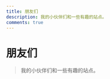 ```yaml
---
title: 朋友们
description: 我的小伙伴们和一些有趣的站点。
comments: true
---
```

# 朋友们
> 我的小伙伴们和一些有趣的站点。

<head>
    <meta charset="UTF-8">
    <meta name="viewport" content="width=device-width, initial-scale=1.0">
    <title>友情链接</title>
    <style>
        .friends-container {
            max-width: 100%;
            margin: 20px 0;
        }
        
        .friends-grid {
            display: grid;
            grid-template-columns: repeat(3, 1fr);
            gap: 16px;
        }
        
        .friend-card {
            background: white;
            border-radius: 12px;
            overflow: hidden;
            box-shadow: 0 1px 3px rgba(0, 0, 0, 0.1);
            transition: all 0.3s ease;
            border: 1px solid #e2e8f0;
        }
        
        .friend-card:hover {
            transform: translateY(-4px);
            box-shadow: 0 10px 25px rgba(0, 0, 0, 0.1);
        }
        
        .friend-link {
            display: flex;
            align-items: center;
            padding: 16px;
            text-decoration: none;
            color: inherit;
            height: 100%;
        }
        
        .friend-logo {
            width: 50px;
            height: 50px;
            border-radius: 50%;
            object-fit: cover;
            flex-shrink: 0;
            margin-right: 16px;
            background-color: #f1f5f9;
        }
        
        .friend-info {
            flex: 1;
            min-width: 0;
        }
        
        .friend-name {
            font-weight: 600;
            font-size: 1rem;
            color: #1e293b;
            margin-bottom: 4px;
            white-space: nowrap;
            overflow: hidden;
            text-overflow: ellipsis;
        }
        
        .friend-desc {
            font-size: 0.875rem;
            color: #64748b;
            line-height: 1.4;
            display: -webkit-box;
            -webkit-line-clamp: 2;
            -webkit-box-orient: vertical;
            overflow: hidden;
        }
        
        /* 平板设备 */
        @media (max-width: 992px) {
            .friends-grid {
                grid-template-columns: repeat(2, 1fr);
            }
        }
        
        /* 手机设备 */
        @media (max-width: 768px) {
            .friends-grid {
                grid-template-columns: repeat(2, 1fr);
                gap: 12px;
            }
            
            .friend-card {
                border-radius: 10px;
            }
            
            .friend-logo {
                width: 44px;
                height: 44px;
                margin-right: 12px;
            }
            
            .friend-link {
                padding: 14px;
            }
        }
        
        /* 小屏手机 */
        @media (max-width: 480px) {
            .friends-grid {
                grid-template-columns: 1fr;
            }
        }
    </style>
</head>
<body>
    <div class="friends-container">
        <ul class="friends-grid">
            <!-- Cloudflare -->
            <li class="friend-card">
                <a href="https://www.cloudflare-cn.com/" 
                   target="_blank" 
                   rel="noopener"
                   class="friend-link">
                    <img src="https://xsxinghen.github.io/jkfx/images/cloudflare.png" 
                         alt="Cloudflare" 
                         class="friend-logo">
                    <div class="friend-info">
                        <div class="friend-name">Cloudflare</div>
                        <div class="friend-desc">为"无处不在的世界"打造的云服务</div>
                    </div>
                </a>
            </li>
            
            <!-- Spaceship -->
            <li class="friend-card">
                <a href="https://www.spaceship.com/" 
                   target="_blank" 
                   rel="noopener"
                   class="friend-link">
                    <img src="https://spaceship-cdn.com/static/spaceship/favicon/spaceship-favicon.ico" 
                         alt="Spaceship" 
                         class="friend-logo">
                    <div class="friend-info">
                        <div class="friend-name">Spaceship</div>
                        <div class="friend-desc">由全球第二大域名注册商Namecheap推出的网络服务平台</div>
                    </div>
                </a>
            </li>
            
            <!-- Astro文档 -->
            <li class="friend-card">
                <a href="https://docs.astro.build/en/getting-started/" 
                   target="_blank" 
                   rel="noopener"
                   class="friend-link">
                    <img src="https://s2.loli.net/2023/12/13/YbKirkO21CtdvMD.png" 
                         alt="Astro文档" 
                         class="friend-logo">
                    <div class="friend-info">
                        <div class="friend-name">Astro文档</div>
                        <div class="friend-desc">Astro框架的入门指南和完整文档</div>
                    </div>
                </a>
            </li>
            
            <!-- TVBox接口 -->
            <li class="friend-card">
                <a href="/jkfx/" 
                   target="_blank" 
                   rel="noopener"
                   class="friend-link">
                    <img src="https://xsxinghen.github.io/jkfx/images/liuxing.png" 
                         alt="TVBox接口" 
                         class="friend-logo">
                    <div class="friend-info">
                        <div class="friend-name">TVBox接口</div>
                        <div class="friend-desc">TVBox播放器接口资源分享</div>
                    </div>
                </a>
            </li>
        </ul>
    </div>
</body>
